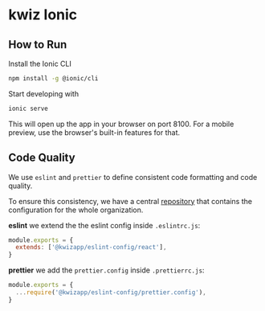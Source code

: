 # kwiz Ionic

## How to Run

Install the Ionic CLI

```bash
npm install -g @ionic/cli
```

Start developing with

```bash
ionic serve
```

This will open up the app in your browser on port 8100. For a mobile preview, use the browser's built-in features for that.

## Code Quality

We use `eslint` and `prettier` to define consistent code formatting and code quality.

To ensure this consistency, we have a central [repository](https://github.com/kwizapp/eslint-config) that contains the configuration for the whole organization.

**eslint**
we extend the the eslint config inside `.eslintrc.js`:

```javascript
module.exports = {
  extends: ['@kwizapp/eslint-config/react'],
}
```

**prettier**
we add the `prettier.config` inside `.prettierrc.js`:

```javascript
module.exports = {
  ...require('@kwizapp/eslint-config/prettier.config'),
}
```
